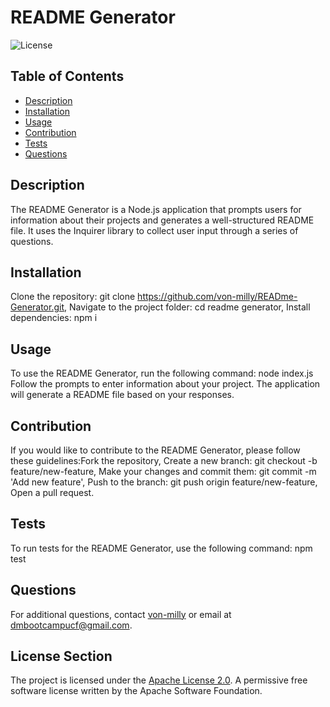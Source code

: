# README Generator
  ![License](https://img.shields.io/badge/License-Apache%202.0-blue.svg) 

  ## Table of Contents
  - [Description](#description)
  - [Installation](#installation)
  - [Usage](#usage)
  - [Contribution](#contribution)
  - [Tests](#tests)
  - [Questions](#questions)
 
  ## Description
  The README Generator is a Node.js application that prompts users for information about their projects and generates a well-structured README file. It uses the Inquirer library to collect user input through a series of questions.
  
  ## Installation
  Clone the repository: git clone https://github.com/von-milly/READme-Generator.git, Navigate to the project folder: cd readme generator,  Install dependencies: npm i
  
  ## Usage
  To use the README Generator, run the following command: node index.js Follow the prompts to enter information about your project. The application will generate a README file based on your responses.
  
  ## Contribution
   If you would like to contribute to the README Generator, please follow these guidelines:Fork the repository, Create a new branch: git checkout -b feature/new-feature, Make your changes and commit them: git commit -m 'Add new feature', Push to the branch: git push origin feature/new-feature, Open a pull request.
  
  ## Tests
  To run tests for the README Generator, use the following command: npm test
  
  ## Questions
  For additional questions, contact [von-milly](https://github.com/von-milly) or email at dmbootcampucf@gmail.com.

  ## License Section
  The project is licensed under the [Apache License 2.0](https://opensource.org/licenses/Apache-2.0). A permissive free software license written by the Apache Software Foundation.
